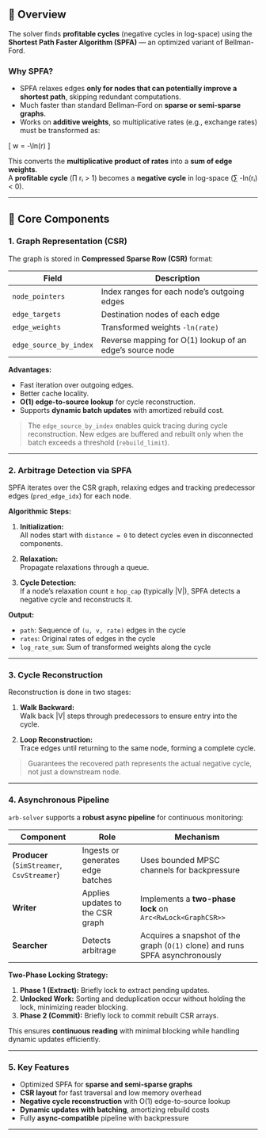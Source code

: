 ## 🚀 Overview

The solver finds **profitable cycles** (negative cycles in log-space) using the **Shortest Path Faster Algorithm (SPFA)** — an optimized variant of Bellman-Ford.

### Why SPFA?

- SPFA relaxes edges **only for nodes that can potentially improve a shortest path**, skipping redundant computations.
- Much faster than standard Bellman–Ford on **sparse or semi-sparse graphs**.
- Works on **additive weights**, so multiplicative rates (e.g., exchange rates) must be transformed as:

\[
w = -\ln(r)
\]

This converts the **multiplicative product of rates** into a **sum of edge weights**.  
A **profitable cycle** (∏ rᵢ > 1) becomes a **negative cycle** in log-space (∑ -ln(rᵢ) < 0).

---

## 🧠 Core Components

### 1. Graph Representation (CSR)

The graph is stored in **Compressed Sparse Row (CSR)** format:

| Field | Description |
|-------|-------------|
| `node_pointers` | Index ranges for each node’s outgoing edges |
| `edge_targets` | Destination nodes of each edge |
| `edge_weights` | Transformed weights `-ln(rate)` |
| `edge_source_by_index` | Reverse mapping for O(1) lookup of an edge’s source node |

**Advantages:**

- Fast iteration over outgoing edges.
- Better cache locality.
- **O(1) edge-to-source lookup** for cycle reconstruction.
- Supports **dynamic batch updates** with amortized rebuild cost.

> The `edge_source_by_index` enables quick tracing during cycle reconstruction. New edges are buffered and rebuilt only when the batch exceeds a threshold (`rebuild_limit`).

---

### 2. Arbitrage Detection via SPFA

SPFA iterates over the CSR graph, relaxing edges and tracking predecessor edges (`pred_edge_idx`) for each node.  

**Algorithmic Steps:**

1. **Initialization:**  
   All nodes start with `distance = 0` to detect cycles even in disconnected components.

2. **Relaxation:**  
   Propagate relaxations through a queue.

3. **Cycle Detection:**  
   If a node’s relaxation count ≥ `hop_cap` (typically |V|), SPFA detects a negative cycle and reconstructs it.

**Output:**  

- `path`: Sequence of `(u, v, rate)` edges in the cycle  
- `rates`: Original rates of edges in the cycle  
- `log_rate_sum`: Sum of transformed weights along the cycle

---

### 3. Cycle Reconstruction

Reconstruction is done in two stages:

1. **Walk Backward:**  
   Walk back |V| steps through predecessors to ensure entry into the cycle.

2. **Loop Reconstruction:**  
   Trace edges until returning to the same node, forming a complete cycle.

> Guarantees the recovered path represents the actual negative cycle, not just a downstream node.

---

### 4. Asynchronous Pipeline

`arb-solver` supports a **robust async pipeline** for continuous monitoring:

| Component | Role | Mechanism |
|-----------|------|-----------|
| **Producer** (`SimStreamer`, `CsvStreamer`) | Ingests or generates edge batches | Uses bounded MPSC channels for backpressure |
| **Writer** | Applies updates to the CSR graph | Implements a **two-phase lock** on `Arc<RwLock<GraphCSR>>` |
| **Searcher** | Detects arbitrage | Acquires a snapshot of the graph (`O(1)` clone) and runs SPFA asynchronously |

**Two-Phase Locking Strategy:**

1. **Phase 1 (Extract):** Briefly lock to extract pending updates.  
2. **Unlocked Work:** Sorting and deduplication occur without holding the lock, minimizing reader blocking.  
3. **Phase 2 (Commit):** Briefly lock to commit rebuilt CSR arrays.

This ensures **continuous reading** with minimal blocking while handling dynamic updates efficiently.

---

### 5. Key Features

- Optimized SPFA for **sparse and semi-sparse graphs**
- **CSR layout** for fast traversal and low memory overhead
- **Negative cycle reconstruction** with O(1) edge-to-source lookup
- **Dynamic updates with batching**, amortizing rebuild costs
- Fully **async-compatible** pipeline with backpressure
---
